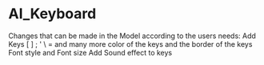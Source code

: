 # AI_Keyboard

Changes that can be made in the Model according to the users needs:
  Add Keys [  ]  ;  '  \  = and many more
  color of the keys and the border of the keys 
  Font style and Font size
  Add Sound effect to keys 
